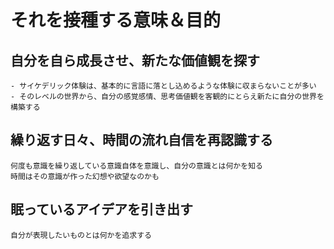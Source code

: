 # それを接種する意味＆目的


## 自分を自ら成長させ、新たな価値観を探す
    - サイケデリック体験は、基本的に言語に落とし込めるような体験に収まらないことが多い
    - そのレベルの世界から、自分の感覚感情、思考価値観を客観的にとらえ新たに自分の世界を構築する
## 繰り返す日々、時間の流れ自信を再認識する
    何度も意識を繰り返している意識自体を意識し、自分の意識とは何かを知る
    時間はその意識が作った幻想や欲望なのかも
## 眠っているアイデアを引き出す
    自分が表現したいものとは何かを追求する
